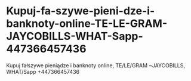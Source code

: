 # Kupuj-fa-szywe-pieni-dze-i-banknoty-online-TE-LE-GRAM-JAYCOBILLS-WHAT-Sapp-447366457436
Kupuj fałszywe pieniądze i banknoty online, TE/LE/GRAM ~JAYCOBILLS, WHAT/Sapp +447366457436
